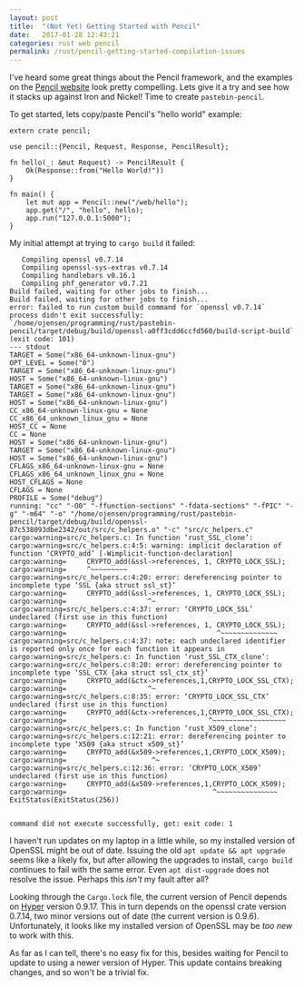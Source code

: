 ```yaml
---
layout: post
title:  "(Not Yet) Getting Started with Pencil"
date:   2017-01-28 12:43:21
categories: rust web pencil
permalink: /rust/pencil-getting-started-compilation-issues
---
```


I've heard some great things about the Pencil framework, and the examples on the [Pencil website](https://fengsp.github.io/blog/2016/3/introducing-pencil/) look pretty compelling. Lets give it a try and see how it stacks up against Iron and Nickel! Time to create `pastebin-pencil`.

To get started, lets copy/paste Pencil's "hello world" example:

    extern crate pencil;

    use pencil::{Pencil, Request, Response, PencilResult};

    fn hello(_: &mut Request) -> PencilResult {
        Ok(Response::from("Hello World!"))
    }

    fn main() {
        let mut app = Pencil::new("/web/hello");
        app.get("/", "hello", hello);
        app.run("127.0.0.1:5000");
    }

My initial attempt at trying to `cargo build` it failed:

       Compiling openssl v0.7.14
       Compiling openssl-sys-extras v0.7.14
       Compiling handlebars v0.16.1
       Compiling phf_generator v0.7.21
    Build failed, waiting for other jobs to finish...
    Build failed, waiting for other jobs to finish...
    error: failed to run custom build command for `openssl v0.7.14`
    process didn't exit successfully: `/home/ojensen/programming/rust/pastebin-pencil/target/debug/build/openssl-a0ff3cdd6ccfd560/build-script-build` (exit code: 101)
    --- stdout
    TARGET = Some("x86_64-unknown-linux-gnu")
    OPT_LEVEL = Some("0")
    TARGET = Some("x86_64-unknown-linux-gnu")
    HOST = Some("x86_64-unknown-linux-gnu")
    TARGET = Some("x86_64-unknown-linux-gnu")
    TARGET = Some("x86_64-unknown-linux-gnu")
    HOST = Some("x86_64-unknown-linux-gnu")
    CC_x86_64-unknown-linux-gnu = None
    CC_x86_64_unknown_linux_gnu = None
    HOST_CC = None
    CC = None
    HOST = Some("x86_64-unknown-linux-gnu")
    TARGET = Some("x86_64-unknown-linux-gnu")
    HOST = Some("x86_64-unknown-linux-gnu")
    CFLAGS_x86_64-unknown-linux-gnu = None
    CFLAGS_x86_64_unknown_linux_gnu = None
    HOST_CFLAGS = None
    CFLAGS = None
    PROFILE = Some("debug")
    running: "cc" "-O0" "-ffunction-sections" "-fdata-sections" "-fPIC" "-g" "-m64" "-o" "/home/ojensen/programming/rust/pastebin-pencil/target/debug/build/openssl-87c538093dbe2342/out/src/c_helpers.o" "-c" "src/c_helpers.c"
    cargo:warning=src/c_helpers.c: In function ‘rust_SSL_clone’:
    cargo:warning=src/c_helpers.c:4:5: warning: implicit declaration of function ‘CRYPTO_add’ [-Wimplicit-function-declaration]
    cargo:warning=     CRYPTO_add(&ssl->references, 1, CRYPTO_LOCK_SSL);
    cargo:warning=     ^~~~~~~~~~
    cargo:warning=src/c_helpers.c:4:20: error: dereferencing pointer to incomplete type ‘SSL {aka struct ssl_st}’
    cargo:warning=     CRYPTO_add(&ssl->references, 1, CRYPTO_LOCK_SSL);
    cargo:warning=                    ^~
    cargo:warning=src/c_helpers.c:4:37: error: ‘CRYPTO_LOCK_SSL’ undeclared (first use in this function)
    cargo:warning=     CRYPTO_add(&ssl->references, 1, CRYPTO_LOCK_SSL);
    cargo:warning=                                     ^~~~~~~~~~~~~~~
    cargo:warning=src/c_helpers.c:4:37: note: each undeclared identifier is reported only once for each function it appears in
    cargo:warning=src/c_helpers.c: In function ‘rust_SSL_CTX_clone’:
    cargo:warning=src/c_helpers.c:8:20: error: dereferencing pointer to incomplete type ‘SSL_CTX {aka struct ssl_ctx_st}’
    cargo:warning=     CRYPTO_add(&ctx->references,1,CRYPTO_LOCK_SSL_CTX);
    cargo:warning=                    ^~
    cargo:warning=src/c_helpers.c:8:35: error: ‘CRYPTO_LOCK_SSL_CTX’ undeclared (first use in this function)
    cargo:warning=     CRYPTO_add(&ctx->references,1,CRYPTO_LOCK_SSL_CTX);
    cargo:warning=                                   ^~~~~~~~~~~~~~~~~~~
    cargo:warning=src/c_helpers.c: In function ‘rust_X509_clone’:
    cargo:warning=src/c_helpers.c:12:21: error: dereferencing pointer to incomplete type ‘X509 {aka struct x509_st}’
    cargo:warning=     CRYPTO_add(&x509->references,1,CRYPTO_LOCK_X509);
    cargo:warning=                     ^~
    cargo:warning=src/c_helpers.c:12:36: error: ‘CRYPTO_LOCK_X509’ undeclared (first use in this function)
    cargo:warning=     CRYPTO_add(&x509->references,1,CRYPTO_LOCK_X509);
    cargo:warning=                                    ^~~~~~~~~~~~~~~~
    ExitStatus(ExitStatus(256))


    command did not execute successfully, got: exit code: 1

I haven't run updates on my laptop in a little while, so my installed version of OpenSSL might be out of date.
Issuing the old `apt update && apt upgrade` seems like a likely fix, but after allowing the upgrades to install, `cargo build` continues to fail with the same error.
Even `apt dist-upgrade` does not resolve the issue.
Perhaps this *isn't* my fault after all?

Looking through the `Cargo.lock` file, the current version of Pencil depends on [Hyper](https://github.com/hyperium/hyper) version 0.9.17.
This in turn depends on the openssl crate version 0.7.14, two minor versions out of date (the current version is 0.9.6).
Unfortunately, it looks like my installed version of OpenSSL may be *too new* to work with this.

As far as I can tell, there's no easy fix for this, besides waiting for Pencil to update to using a newer version of Hyper.
This update contains breaking changes, and so won't be a trivial fix.

<!--
*Side Note: like Nickel and in contrast to Iron, Pencil requires dependencies that you may not be planning on using.
For example, it pulls in Handlebars and requires OpenSSL, even if you're planning on making an HTTP-only API service.
This is not necessarily a bad thing: you should be using SSL no matter what you're making, and there are plenty of great tools around for making API services in Rust.
Still, it's something to be aware of, because the SSL dependency in particular is external to Cargo:
    **you will need to ensure that you install a current version of OpenSSL on any machine you wish to compile from or deploy to.***
-->